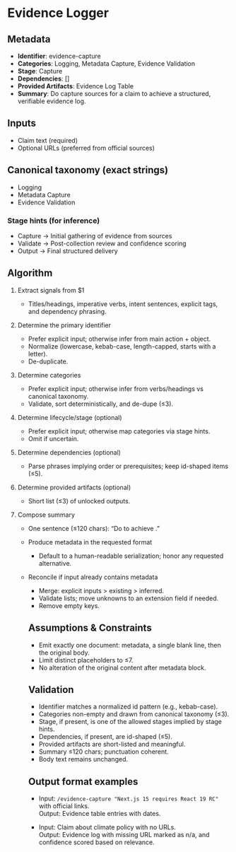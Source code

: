 # Evidence Logger

## Metadata

- **Identifier**: evidence-capture
- **Categories**: Logging, Metadata Capture, Evidence Validation
- **Stage**: Capture
- **Dependencies**: []
- **Provided Artifacts**: Evidence Log Table
- **Summary**: Do capture sources for a claim to achieve a structured, verifiable evidence log.

## Inputs

- Claim text (required)
- Optional URLs (preferred from official sources)

## Canonical taxonomy (exact strings)

- Logging
- Metadata Capture
- Evidence Validation

### Stage hints (for inference)

- Capture → Initial gathering of evidence from sources
- Validate → Post-collection review and confidence scoring
- Output → Final structured delivery

## Algorithm

1. Extract signals from $1  
   * Titles/headings, imperative verbs, intent sentences, explicit tags, and dependency phrasing.

2. Determine the primary identifier  
   * Prefer explicit input; otherwise infer from main action + object.  
   * Normalize (lowercase, kebab-case, length-capped, starts with a letter).  
   * De-duplicate.

3. Determine categories  
   * Prefer explicit input; otherwise infer from verbs/headings vs canonical taxonomy.  
   * Validate, sort deterministically, and de-dupe (≤3).

4. Determine lifecycle/stage (optional)  
   * Prefer explicit input; otherwise map categories via stage hints.  
   * Omit if uncertain.

5. Determine dependencies (optional)  
   * Parse phrases implying order or prerequisites; keep id-shaped items (≤5).  

6. Determine provided artifacts (optional)  
   * Short list (≤3) of unlocked outputs.

7. Compose summary  
   * One sentence (≤120 chars): “Do <verb> <object> to achieve <outcome>.”

8. Produce metadata in the requested format  
   * Default to a human-readable serialization; honor any requested alternative.

9. Reconcile if input already contains metadata  
   * Merge: explicit inputs > existing > inferred.  
   * Validate lists; move unknowns to an extension field if needed.  
   * Remove empty keys.

## Assumptions & Constraints

- Emit exactly one document: metadata, a single blank line, then the original body.
- Limit distinct placeholders to ≤7.
- No alteration of the original content after metadata block.

## Validation

- Identifier matches a normalized id pattern (e.g., kebab-case).
- Categories non-empty and drawn from canonical taxonomy (≤3).
- Stage, if present, is one of the allowed stages implied by stage hints.
- Dependencies, if present, are id-shaped (≤5).
- Provided artifacts are short-listed and meaningful.
- Summary ≤120 chars; punctuation coherent.
- Body text remains unchanged.

## Output format examples

- Input: `/evidence-capture "Next.js 15 requires React 19 RC"` with official links.  
  Output: Evidence table entries with dates.

- Input: Claim about climate policy with no URLs.  
  Output: Evidence log with missing URL marked as n/a, and confidence scored based on relevance.
